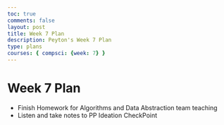 ```yaml
---
toc: true
comments: false
layout: post
title: Week 7 Plan
description: Peyton's Week 7 Plan
type: plans
courses: { compsci: {week: 7} }
---
```


# Week 7 Plan
- Finish Homework for Algorithms and Data Abstraction team teaching
- Listen and take notes to PP Ideation CheckPoint
